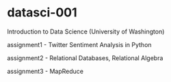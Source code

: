 datasci-001
===========

Introduction to Data Science (University of Washington)

assignment1 - Twitter Sentiment Analysis in Python

assignment2 - Relational Databases, Relational Algebra

assignment3 - MapReduce
